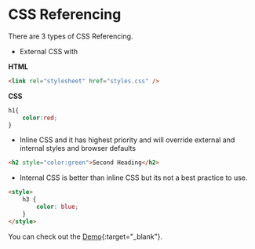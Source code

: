 


# CSS Referencing



There are 3 types of CSS Referencing.

- External CSS with <link>

**HTML**

```HTML
<link rel="stylesheet" href="styles.css" />
```
**CSS**

```css
h1{
    color:red;
}
```
- Inline CSS and it has highest priority and will override external and internal styles and browser defaults

```HTML
<h2 style="color:green">Second Heading</h2>
```
- Internal CSS  is better than inline CSS but its not a best practice to use.

```HTML
<style>
    h3 {
        color: blue;
    }
</style>
```

You can check out the [Demo](https://praveenorugantitech.github.io/praveenorugantitech-css-course/1_Referencing/Demo){:target="_blank"}.




